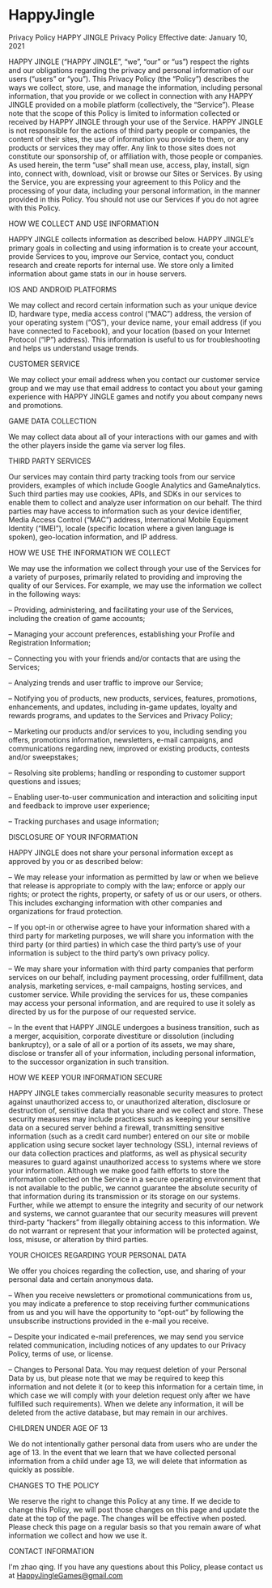 # HappyJingle
Privacy Policy HAPPY JINGLE
Privacy Policy
Effective date: January 10, 2021

HAPPY JINGLE (“HAPPY JINGLE”, “we”, “our” or “us”) respect the rights and our obligations regarding the privacy and personal information of our users (“users” or “you”). This Privacy Policy (the “Policy”) describes the ways we collect, store, use, and manage the information, including personal information, that you provide or we collect in connection with any HAPPY JINGLE provided on a mobile platform (collectively, the “Service”). Please note that the scope of this Policy is limited to information collected or received by HAPPY JINGLE through your use of the Service. HAPPY JINGLE is not responsible for the actions of third party people or companies, the content of their sites, the use of information you provide to them, or any products or services they may offer. Any link to those sites does not constitute our sponsorship of, or affiliation with, those people or companies. As used herein, the term “use” shall mean use, access, play, install, sign into, connect with, download, visit or browse our Sites or Services. By using the Service, you are expressing your agreement to this Policy and the processing of your data, including your personal information, in the manner provided in this Policy. You should not use our Services if you do not agree with this Policy.

HOW WE COLLECT AND USE INFORMATION

HAPPY JINGLE collects information as described below. HAPPY JINGLE’s primary goals in collecting and using information is to create your account, provide Services to you, improve our Service, contact you, conduct research and create reports for internal use. We store only a limited information about game stats in our in house servers.

IOS AND ANDROID PLATFORMS

We may collect and record certain information such as your unique device ID, hardware type, media access control (“MAC”) address, the version of your operating system (“OS”), your device name, your email address (if you have connected to Facebook), and your location (based on your Internet Protocol (“IP”) address). This information is useful to us for troubleshooting and helps us understand usage trends.

CUSTOMER SERVICE

We may collect your email address when you contact our customer service group and we may use that email address to contact you about your gaming experience with HAPPY JINGLE games and notify you about company news and promotions.

GAME DATA COLLECTION

We may collect data about all of your interactions with our games and with the other players inside the game via server log files.


THIRD PARTY SERVICES

Our services may contain third party tracking tools from our service providers, examples of which include Google Analytics and GameAnalytics. Such third parties may use cookies, APIs, and SDKs in our services to enable them to collect and analyze user information on our behalf. The third parties may have access to information such as your device identifier, Media Access Control (“MAC”) address, International Mobile Equipment Identity (“IMEI”), locale (specific location where a given language is spoken), geo-location information, and IP address.

HOW WE USE THE INFORMATION WE COLLECT

We may use the information we collect through your use of the Services for a variety of purposes, primarily related to providing and improving the quality of our Services. For example, we may use the information we collect in the following ways:

– Providing, administering, and facilitating your use of the Services, including the creation of game accounts;

– Managing your account preferences, establishing your Profile and Registration Information;

– Connecting you with your friends and/or contacts that are using the Services;

– Analyzing trends and user traffic to improve our Service;

– Notifying you of products, new products, services, features, promotions, enhancements, and updates, including in-game updates, loyalty and rewards programs, and updates to the Services and Privacy Policy;

– Marketing our products and/or services to you, including sending you offers, promotions information, newsletters, e-mail campaigns, and communications regarding new, improved or existing products, contests and/or sweepstakes;

– Resolving site problems; handling or responding to customer support questions and issues;

– Enabling user-to-user communication and interaction and soliciting input and feedback to improve user experience;

– Tracking purchases and usage information;

DISCLOSURE OF YOUR INFORMATION

HAPPY JINGLE does not share your personal information except as approved by you or as described below:

– We may release your information as permitted by law or when we believe that release is appropriate to comply with the law; enforce or apply our rights; or protect the rights, property, or safety of us or our users, or others. This includes exchanging information with other companies and organizations for fraud protection.

– If you opt-in or otherwise agree to have your information shared with a third party for marketing purposes, we will share you information with the third party (or third parties) in which case the third party’s use of your information is subject to the third party’s own privacy policy.

– We may share your information with third party companies that perform services on our behalf, including payment processing, order fulfillment, data analysis, marketing services, e-mail campaigns, hosting services, and customer service. While providing the services for us, these companies may access your personal information, and are required to use it solely as directed by us for the purpose of our requested service.

– In the event that HAPPY JINGLE undergoes a business transition, such as a merger, acquisition, corporate divestiture or dissolution (including bankruptcy), or a sale of all or a portion of its assets, we may share, disclose or transfer all of your information, including personal information, to the successor organization in such transition.

HOW WE KEEP YOUR INFORMATION SECURE

HAPPY JINGLE takes commercially reasonable security measures to protect against unauthorized access to, or unauthorized alteration, disclosure or destruction of, sensitive data that you share and we collect and store. These security measures may include practices such as keeping your sensitive data on a secured server behind a firewall, transmitting sensitive information (such as a credit card number) entered on our site or mobile application using secure socket layer technology (SSL), internal reviews of our data collection practices and platforms, as well as physical security measures to guard against unauthorized access to systems where we store your information. Although we make good faith efforts to store the information collected on the Service in a secure operating environment that is not available to the public, we cannot guarantee the absolute security of that information during its transmission or its storage on our systems. Further, while we attempt to ensure the integrity and security of our network and systems, we cannot guarantee that our security measures will prevent third-party “hackers” from illegally obtaining access to this information. We do not warrant or represent that your information will be protected against, loss, misuse, or alteration by third parties.

YOUR CHOICES REGARDING YOUR PERSONAL DATA

We offer you choices regarding the collection, use, and sharing of your personal data and certain anonymous data.

– When you receive newsletters or promotional communications from us, you may indicate a preference to stop receiving further communications from us and you will have the opportunity to “opt-out” by following the unsubscribe instructions provided in the e-mail you receive.

– Despite your indicated e-mail preferences, we may send you service related communication, including notices of any updates to our Privacy Policy, terms of use, or license.

– Changes to Personal Data. You may request deletion of your Personal Data by us, but please note that we may be required to keep this information and not delete it (or to keep this information for a certain time, in which case we will comply with your deletion request only after we have fulfilled such requirements). When we delete any information, it will be deleted from the active database, but may remain in our archives.

CHILDREN UNDER AGE OF 13

We do not intentionally gather personal data from users who are under the age of 13. In the event that we learn that we have collected personal information from a child under age 13, we will delete that information as quickly as possible.

CHANGES TO THE POLICY

We reserve the right to change this Policy at any time. If we decide to change this Policy, we will post those changes on this page and update the date at the top of the page. The changes will be effective when posted. Please check this page on a regular basis so that you remain aware of what information we collect and how we use it.

CONTACT INFORMATION

I'm zhao qing. If you have any questions about this Policy, please contact us at HappyJingleGames@gmail.com 
